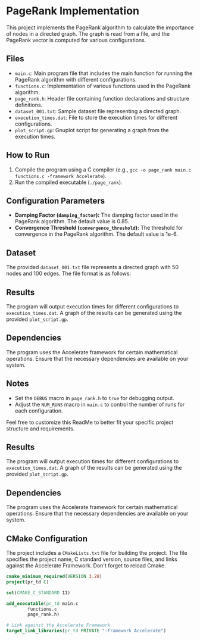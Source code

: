 # PageRank Implementation

This project implements the PageRank algorithm to calculate the importance of nodes in a directed graph. The graph is read from a file, and the PageRank vector is computed for various configurations.

## Files

- `main.c`: Main program file that includes the main function for running the PageRank algorithm with different configurations.
- `functions.c`: Implementation of various functions used in the PageRank algorithm.
- `page_rank.h`: Header file containing function declarations and structure definitions.
- `dataset_001.txt`: Sample dataset file representing a directed graph.
- `execution_times.dat`: File to store the execution times for different configurations.
- `plot_script.gp`: Gnuplot script for generating a graph from the execution times.

## How to Run

1. Compile the program using a C compiler (e.g., `gcc -o page_rank main.c functions.c -framework Accelerate`).
2. Run the compiled executable (`./page_rank`).

## Configuration Parameters

- **Damping Factor (`damping_factor`):** The damping factor used in the PageRank algorithm. The default value is 0.85.
- **Convergence Threshold (`convergence_threshold`):** The threshold for convergence in the PageRank algorithm. The default value is 1e-6.

## Dataset

The provided `dataset_001.txt` file represents a directed graph with 50 nodes and 100 edges. The file format is as follows:


## Results

The program will output execution times for different configurations to `execution_times.dat`. A graph of the results can be generated using the provided `plot_script.gp`.

## Dependencies

The program uses the Accelerate framework for certain mathematical operations. Ensure that the necessary dependencies are available on your system.

## Notes

- Set the `DEBUG` macro in `page_rank.h` to `true` for debugging output.
- Adjust the `NUM_RUNS` macro in `main.c` to control the number of runs for each configuration.

Feel free to customize this ReadMe to better fit your specific project structure and requirements.


## Results

The program will output execution times for different configurations to `execution_times.dat`. A graph of the results can be generated using the provided `plot_script.gp`.

## Dependencies

The program uses the Accelerate framework for certain mathematical operations. Ensure that the necessary dependencies are available on your system.

## CMake Configuration

The project includes a `CMakeLists.txt` file for building the project. The file specifies the project name, C standard version, source files, and links against the Accelerate Framework.
Don't forget to reload Cmake.
```cmake
cmake_minimum_required(VERSION 3.28)
project(pr_td C)

set(CMAKE_C_STANDARD 11)

add_executable(pr_td main.c
        functions.c
        page_rank.h)

# Link against the Accelerate Framework
target_link_libraries(pr_td PRIVATE "-framework Accelerate")


